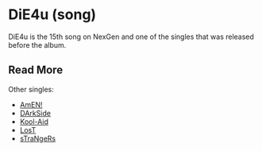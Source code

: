 # DiE4u (song)

DiE4u is the 15th song on NexGen and one of the singles that was released before the album.

## Read More

Other singles:

- [AmEN!](song-amen)
- [DArkSide](song-darkside)
- [Kool-Aid](song-koolaid)
- [LosT](song-lost)
- [sTraNgeRs](song-strangers)